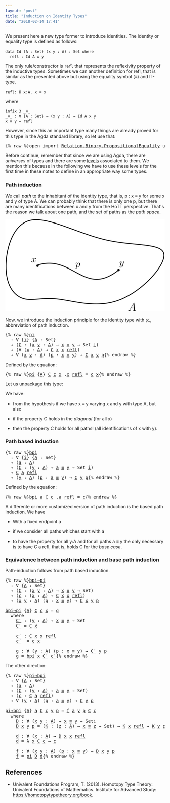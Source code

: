 ```yaml
---
layout: "post"
title: "Induction on Identity Types"
date: "2018-02-14 17:41"
---
```


We present here a new type former to introduce identities.
The identity or equality type is defined as follows:

```
data Id (A : Set) (x y : A) : Set where
  refl : Id A x y
```

The only rule/constructor is `refl` that represents the reflexivity property of
the inductive types. Sometimes we can another definition for refl, that is
similar as the presented above but using the equality symbol (_≡_) and Π-type.

```
refl: Π x:A. x ≡ x
```

where

```
infix 3 _≡_
_≡_ : ∀ {A : Set} → (x y : A) → Id A x y
x ≡ y = refl
```

However, since this an important type many things are already proved for this type
in the Agda standard library, so let use that:

<pre class="Agda">{% raw %}<a id="756" class="Keyword">open</a> <a id="761" class="Keyword">import</a> <a id="768" href="https://agda.github.io/agda-stdlib/Relation.Binary.PropositionalEquality.html" class="Module">Relation.Binary.PropositionalEquality</a> <a id="806" class="Keyword">using</a> <a id="812" class="Symbol">(</a><a id="813" href="https://agda.github.io/agda-stdlib/Agda.Builtin.Equality.html#_%E2%89%A1_.refl" class="InductiveConstructor">refl</a><a id="817" class="Symbol">;</a> <a id="819" href="https://agda.github.io/agda-stdlib/Agda.Builtin.Equality.html#_%E2%89%A1_" class="Datatype Operator">_≡_</a><a id="822" class="Symbol">)</a>{% endraw %}</pre>

Before continue, remember that since we are using Agda, there are *universes* of types and
there are some [levels](https://pigworker.wordpress.com/2015/01/09/universe-hierarchies/) associated to them.
We mention this because in the following we have to use these levels for the first time
in these notes to define in an appropriate way some types.

### Path induction

We call *path* to the inhabitant of the identity type, that is,
p : x ≡ y for some x and y of type A. We can probably think that
there is only one p, but there are many identifications between x and y
from the HoTT perspective. That's the reason we talk about one path, and the set of paths
as the *path space*.

![path](/assets/images/path.png)

Now, we introduce the induction principle for the identity type with `pi`,
abbreviation of path induction.

<pre class="Agda">{% raw %}<a id="pi" href="{% endraw %}{% link _posts/2018-02-14-induction-on-identity-types.md %}{% raw %}#pi" class="Function">pi</a>
  <a id="1678" class="Symbol">:</a> <a id="1680" class="Symbol">∀</a> <a id="1682" class="Symbol">{</a><a id="1683" href="{% endraw %}{% link _posts/2018-02-14-induction-on-identity-types.md %}{% raw %}#1683" class="Bound">i</a><a id="1684" class="Symbol">}</a> <a id="1686" class="Symbol">{</a><a id="1687" href="{% endraw %}{% link _posts/2018-02-14-induction-on-identity-types.md %}{% raw %}#1687" class="Bound">A</a> <a id="1689" class="Symbol">:</a> <a id="1691" class="PrimitiveType">Set</a><a id="1694" class="Symbol">}</a>
  <a id="1698" class="Symbol">→</a> <a id="1700" class="Symbol">(</a><a id="1701" href="{% endraw %}{% link _posts/2018-02-14-induction-on-identity-types.md %}{% raw %}#1701" class="Bound">C</a> <a id="1703" class="Symbol">:</a> <a id="1705" class="Symbol">(</a><a id="1706" href="{% endraw %}{% link _posts/2018-02-14-induction-on-identity-types.md %}{% raw %}#1706" class="Bound">x</a> <a id="1708" href="{% endraw %}{% link _posts/2018-02-14-induction-on-identity-types.md %}{% raw %}#1708" class="Bound">y</a> <a id="1710" class="Symbol">:</a> <a id="1712" href="{% endraw %}{% link _posts/2018-02-14-induction-on-identity-types.md %}{% raw %}#1687" class="Bound">A</a><a id="1713" class="Symbol">)</a> <a id="1715" class="Symbol">→</a> <a id="1717" href="{% endraw %}{% link _posts/2018-02-14-induction-on-identity-types.md %}{% raw %}#1706" class="Bound">x</a> <a id="1719" href="https://agda.github.io/agda-stdlib/Agda.Builtin.Equality.html#_%E2%89%A1_" class="Datatype Operator">≡</a> <a id="1721" href="{% endraw %}{% link _posts/2018-02-14-induction-on-identity-types.md %}{% raw %}#1708" class="Bound">y</a> <a id="1723" class="Symbol">→</a> <a id="1725" class="PrimitiveType">Set</a> <a id="1729" href="{% endraw %}{% link _posts/2018-02-14-induction-on-identity-types.md %}{% raw %}#1683" class="Bound">i</a><a id="1730" class="Symbol">)</a>
  <a id="1734" class="Symbol">→</a> <a id="1736" class="Symbol">(∀</a> <a id="1739" class="Symbol">(</a><a id="1740" href="{% endraw %}{% link _posts/2018-02-14-induction-on-identity-types.md %}{% raw %}#1740" class="Bound">x</a> <a id="1742" class="Symbol">:</a> <a id="1744" href="{% endraw %}{% link _posts/2018-02-14-induction-on-identity-types.md %}{% raw %}#1687" class="Bound">A</a><a id="1745" class="Symbol">)</a> <a id="1747" class="Symbol">→</a> <a id="1749" href="{% endraw %}{% link _posts/2018-02-14-induction-on-identity-types.md %}{% raw %}#1701" class="Bound">C</a> <a id="1751" href="{% endraw %}{% link _posts/2018-02-14-induction-on-identity-types.md %}{% raw %}#1740" class="Bound">x</a> <a id="1753" href="{% endraw %}{% link _posts/2018-02-14-induction-on-identity-types.md %}{% raw %}#1740" class="Bound">x</a> <a id="1755" href="https://agda.github.io/agda-stdlib/Agda.Builtin.Equality.html#_%E2%89%A1_.refl" class="InductiveConstructor">refl</a><a id="1759" class="Symbol">)</a>
  <a id="1763" class="Symbol">→</a> <a id="1765" class="Symbol">∀</a> <a id="1767" class="Symbol">(</a><a id="1768" href="{% endraw %}{% link _posts/2018-02-14-induction-on-identity-types.md %}{% raw %}#1768" class="Bound">x</a> <a id="1770" href="{% endraw %}{% link _posts/2018-02-14-induction-on-identity-types.md %}{% raw %}#1770" class="Bound">y</a> <a id="1772" class="Symbol">:</a> <a id="1774" href="{% endraw %}{% link _posts/2018-02-14-induction-on-identity-types.md %}{% raw %}#1687" class="Bound">A</a><a id="1775" class="Symbol">)</a> <a id="1777" class="Symbol">(</a><a id="1778" href="{% endraw %}{% link _posts/2018-02-14-induction-on-identity-types.md %}{% raw %}#1778" class="Bound">p</a> <a id="1780" class="Symbol">:</a> <a id="1782" href="{% endraw %}{% link _posts/2018-02-14-induction-on-identity-types.md %}{% raw %}#1768" class="Bound">x</a> <a id="1784" href="https://agda.github.io/agda-stdlib/Agda.Builtin.Equality.html#_%E2%89%A1_" class="Datatype Operator">≡</a> <a id="1786" href="{% endraw %}{% link _posts/2018-02-14-induction-on-identity-types.md %}{% raw %}#1770" class="Bound">y</a><a id="1787" class="Symbol">)</a> <a id="1789" class="Symbol">→</a> <a id="1791" href="{% endraw %}{% link _posts/2018-02-14-induction-on-identity-types.md %}{% raw %}#1701" class="Bound">C</a> <a id="1793" href="{% endraw %}{% link _posts/2018-02-14-induction-on-identity-types.md %}{% raw %}#1768" class="Bound">x</a> <a id="1795" href="{% endraw %}{% link _posts/2018-02-14-induction-on-identity-types.md %}{% raw %}#1770" class="Bound">y</a> <a id="1797" href="{% endraw %}{% link _posts/2018-02-14-induction-on-identity-types.md %}{% raw %}#1778" class="Bound">p</a>{% endraw %}</pre>

Defined by the equation:
<pre class="Agda">{% raw %}<a id="1849" href="{% endraw %}{% link _posts/2018-02-14-induction-on-identity-types.md %}{% raw %}#pi" class="Function">pi</a> <a id="1852" class="Symbol">{</a><a id="1853" href="{% endraw %}{% link _posts/2018-02-14-induction-on-identity-types.md %}{% raw %}#1853" class="Bound">A</a><a id="1854" class="Symbol">}</a> <a id="1856" href="{% endraw %}{% link _posts/2018-02-14-induction-on-identity-types.md %}{% raw %}#1856" class="Bound">C</a> <a id="1858" href="{% endraw %}{% link _posts/2018-02-14-induction-on-identity-types.md %}{% raw %}#1858" class="Bound">c</a> <a id="1860" href="{% endraw %}{% link _posts/2018-02-14-induction-on-identity-types.md %}{% raw %}#1860" class="Bound">x</a> <a id="1862" class="DottedPattern Symbol">.</a><a id="1863" href="{% endraw %}{% link _posts/2018-02-14-induction-on-identity-types.md %}{% raw %}#1860" class="DottedPattern Bound">x</a> <a id="1865" href="https://agda.github.io/agda-stdlib/Agda.Builtin.Equality.html#_%E2%89%A1_.refl" class="InductiveConstructor">refl</a> <a id="1870" class="Symbol">=</a> <a id="1872" href="{% endraw %}{% link _posts/2018-02-14-induction-on-identity-types.md %}{% raw %}#1858" class="Bound">c</a> <a id="1874" href="{% endraw %}{% link _posts/2018-02-14-induction-on-identity-types.md %}{% raw %}#1860" class="Bound">x</a>{% endraw %}</pre>

Let us unpackage this type:

We have:

+ from the hypothesis if we have x ≡ y varying x and y with type A, but also

+ if the property C holds in the *diagonal* (for all x)

+ then the property C holds for all paths! (all identifications of x with y).

### Path based induction

<pre class="Agda">{% raw %}<a id="bpi" href="{% endraw %}{% link _posts/2018-02-14-induction-on-identity-types.md %}{% raw %}#bpi" class="Function">bpi</a>
  <a id="2186" class="Symbol">:</a> <a id="2188" class="Symbol">∀</a> <a id="2190" class="Symbol">{</a><a id="2191" href="{% endraw %}{% link _posts/2018-02-14-induction-on-identity-types.md %}{% raw %}#2191" class="Bound">i</a><a id="2192" class="Symbol">}</a> <a id="2194" class="Symbol">{</a><a id="2195" href="{% endraw %}{% link _posts/2018-02-14-induction-on-identity-types.md %}{% raw %}#2195" class="Bound">A</a> <a id="2197" class="Symbol">:</a> <a id="2199" class="PrimitiveType">Set</a><a id="2202" class="Symbol">}</a>
  <a id="2206" class="Symbol">→</a> <a id="2208" class="Symbol">(</a><a id="2209" href="{% endraw %}{% link _posts/2018-02-14-induction-on-identity-types.md %}{% raw %}#2209" class="Bound">a</a> <a id="2211" class="Symbol">:</a> <a id="2213" href="{% endraw %}{% link _posts/2018-02-14-induction-on-identity-types.md %}{% raw %}#2195" class="Bound">A</a><a id="2214" class="Symbol">)</a>
  <a id="2218" class="Symbol">→</a> <a id="2220" class="Symbol">(</a><a id="2221" href="{% endraw %}{% link _posts/2018-02-14-induction-on-identity-types.md %}{% raw %}#2221" class="Bound">C</a> <a id="2223" class="Symbol">:</a> <a id="2225" class="Symbol">(</a><a id="2226" href="{% endraw %}{% link _posts/2018-02-14-induction-on-identity-types.md %}{% raw %}#2226" class="Bound">y</a> <a id="2228" class="Symbol">:</a> <a id="2230" href="{% endraw %}{% link _posts/2018-02-14-induction-on-identity-types.md %}{% raw %}#2195" class="Bound">A</a><a id="2231" class="Symbol">)</a> <a id="2233" class="Symbol">→</a> <a id="2235" href="{% endraw %}{% link _posts/2018-02-14-induction-on-identity-types.md %}{% raw %}#2209" class="Bound">a</a> <a id="2237" href="https://agda.github.io/agda-stdlib/Agda.Builtin.Equality.html#_%E2%89%A1_" class="Datatype Operator">≡</a> <a id="2239" href="{% endraw %}{% link _posts/2018-02-14-induction-on-identity-types.md %}{% raw %}#2226" class="Bound">y</a> <a id="2241" class="Symbol">→</a> <a id="2243" class="PrimitiveType">Set</a> <a id="2247" href="{% endraw %}{% link _posts/2018-02-14-induction-on-identity-types.md %}{% raw %}#2191" class="Bound">i</a><a id="2248" class="Symbol">)</a>
  <a id="2252" class="Symbol">→</a> <a id="2254" href="{% endraw %}{% link _posts/2018-02-14-induction-on-identity-types.md %}{% raw %}#2221" class="Bound">C</a> <a id="2256" href="{% endraw %}{% link _posts/2018-02-14-induction-on-identity-types.md %}{% raw %}#2209" class="Bound">a</a> <a id="2258" href="https://agda.github.io/agda-stdlib/Agda.Builtin.Equality.html#_%E2%89%A1_.refl" class="InductiveConstructor">refl</a>
  <a id="2265" class="Symbol">→</a> <a id="2267" class="Symbol">(</a><a id="2268" href="{% endraw %}{% link _posts/2018-02-14-induction-on-identity-types.md %}{% raw %}#2268" class="Bound">y</a> <a id="2270" class="Symbol">:</a> <a id="2272" href="{% endraw %}{% link _posts/2018-02-14-induction-on-identity-types.md %}{% raw %}#2195" class="Bound">A</a><a id="2273" class="Symbol">)</a> <a id="2275" class="Symbol">(</a><a id="2276" href="{% endraw %}{% link _posts/2018-02-14-induction-on-identity-types.md %}{% raw %}#2276" class="Bound">p</a> <a id="2278" class="Symbol">:</a> <a id="2280" href="{% endraw %}{% link _posts/2018-02-14-induction-on-identity-types.md %}{% raw %}#2209" class="Bound">a</a> <a id="2282" href="https://agda.github.io/agda-stdlib/Agda.Builtin.Equality.html#_%E2%89%A1_" class="Datatype Operator">≡</a> <a id="2284" href="{% endraw %}{% link _posts/2018-02-14-induction-on-identity-types.md %}{% raw %}#2268" class="Bound">y</a><a id="2285" class="Symbol">)</a> <a id="2287" class="Symbol">→</a> <a id="2289" href="{% endraw %}{% link _posts/2018-02-14-induction-on-identity-types.md %}{% raw %}#2221" class="Bound">C</a> <a id="2291" href="{% endraw %}{% link _posts/2018-02-14-induction-on-identity-types.md %}{% raw %}#2268" class="Bound">y</a> <a id="2293" href="{% endraw %}{% link _posts/2018-02-14-induction-on-identity-types.md %}{% raw %}#2276" class="Bound">p</a>{% endraw %}</pre>
Defined by the equation:
<pre class="Agda">{% raw %}<a id="2344" href="{% endraw %}{% link _posts/2018-02-14-induction-on-identity-types.md %}{% raw %}#bpi" class="Function">bpi</a> <a id="2348" href="{% endraw %}{% link _posts/2018-02-14-induction-on-identity-types.md %}{% raw %}#2348" class="Bound">a</a> <a id="2350" href="{% endraw %}{% link _posts/2018-02-14-induction-on-identity-types.md %}{% raw %}#2350" class="Bound">C</a> <a id="2352" href="{% endraw %}{% link _posts/2018-02-14-induction-on-identity-types.md %}{% raw %}#2352" class="Bound">c</a> <a id="2354" class="DottedPattern Symbol">.</a><a id="2355" href="{% endraw %}{% link _posts/2018-02-14-induction-on-identity-types.md %}{% raw %}#2348" class="DottedPattern Bound">a</a> <a id="2357" href="https://agda.github.io/agda-stdlib/Agda.Builtin.Equality.html#_%E2%89%A1_.refl" class="InductiveConstructor">refl</a> <a id="2362" class="Symbol">=</a> <a id="2364" href="{% endraw %}{% link _posts/2018-02-14-induction-on-identity-types.md %}{% raw %}#2352" class="Bound">c</a>{% endraw %}</pre>

A differente or more customized version of path induction is the based
path induction. We have

+ With a fixed endpoint a

+ if we consider all paths whiches start with a

+ to have the property for all y:A and for all paths a ≡ y the only
necessary is to have C a refl, that is, holds C for the *base case*.


### Equivalence between path induction and base path induction

Path-induction follows from path based induction.

<pre class="Agda">{% raw %}<a id="bpi⇒pi" href="{% endraw %}{% link _posts/2018-02-14-induction-on-identity-types.md %}{% raw %}#bpi%E2%87%92pi" class="Function">bpi⇒pi</a>
  <a id="2826" class="Symbol">:</a> <a id="2828" class="Symbol">∀</a> <a id="2830" class="Symbol">{</a><a id="2831" href="{% endraw %}{% link _posts/2018-02-14-induction-on-identity-types.md %}{% raw %}#2831" class="Bound">A</a> <a id="2833" class="Symbol">:</a> <a id="2835" class="PrimitiveType">Set</a><a id="2838" class="Symbol">}</a>
  <a id="2842" class="Symbol">→</a> <a id="2844" class="Symbol">(</a><a id="2845" href="{% endraw %}{% link _posts/2018-02-14-induction-on-identity-types.md %}{% raw %}#2845" class="Bound">C</a> <a id="2847" class="Symbol">:</a> <a id="2849" class="Symbol">(</a><a id="2850" href="{% endraw %}{% link _posts/2018-02-14-induction-on-identity-types.md %}{% raw %}#2850" class="Bound">x</a> <a id="2852" href="{% endraw %}{% link _posts/2018-02-14-induction-on-identity-types.md %}{% raw %}#2852" class="Bound">y</a> <a id="2854" class="Symbol">:</a> <a id="2856" href="{% endraw %}{% link _posts/2018-02-14-induction-on-identity-types.md %}{% raw %}#2831" class="Bound">A</a><a id="2857" class="Symbol">)</a> <a id="2859" class="Symbol">→</a> <a id="2861" href="{% endraw %}{% link _posts/2018-02-14-induction-on-identity-types.md %}{% raw %}#2850" class="Bound">x</a> <a id="2863" href="https://agda.github.io/agda-stdlib/Agda.Builtin.Equality.html#_%E2%89%A1_" class="Datatype Operator">≡</a> <a id="2865" href="{% endraw %}{% link _posts/2018-02-14-induction-on-identity-types.md %}{% raw %}#2852" class="Bound">y</a> <a id="2867" class="Symbol">→</a> <a id="2869" class="PrimitiveType">Set</a><a id="2872" class="Symbol">)</a>
  <a id="2876" class="Symbol">→</a> <a id="2878" class="Symbol">(</a><a id="2879" href="{% endraw %}{% link _posts/2018-02-14-induction-on-identity-types.md %}{% raw %}#2879" class="Bound">c</a> <a id="2881" class="Symbol">:</a> <a id="2883" class="Symbol">(</a><a id="2884" href="{% endraw %}{% link _posts/2018-02-14-induction-on-identity-types.md %}{% raw %}#2884" class="Bound">x</a> <a id="2886" class="Symbol">:</a> <a id="2888" href="{% endraw %}{% link _posts/2018-02-14-induction-on-identity-types.md %}{% raw %}#2831" class="Bound">A</a><a id="2889" class="Symbol">)</a> <a id="2891" class="Symbol">→</a> <a id="2893" href="{% endraw %}{% link _posts/2018-02-14-induction-on-identity-types.md %}{% raw %}#2845" class="Bound">C</a> <a id="2895" href="{% endraw %}{% link _posts/2018-02-14-induction-on-identity-types.md %}{% raw %}#2884" class="Bound">x</a> <a id="2897" href="{% endraw %}{% link _posts/2018-02-14-induction-on-identity-types.md %}{% raw %}#2884" class="Bound">x</a> <a id="2899" href="https://agda.github.io/agda-stdlib/Agda.Builtin.Equality.html#_%E2%89%A1_.refl" class="InductiveConstructor">refl</a><a id="2903" class="Symbol">)</a>
  <a id="2907" class="Symbol">→</a> <a id="2909" class="Symbol">(</a><a id="2910" href="{% endraw %}{% link _posts/2018-02-14-induction-on-identity-types.md %}{% raw %}#2910" class="Bound">x</a> <a id="2912" href="{% endraw %}{% link _posts/2018-02-14-induction-on-identity-types.md %}{% raw %}#2912" class="Bound">y</a> <a id="2914" class="Symbol">:</a> <a id="2916" href="{% endraw %}{% link _posts/2018-02-14-induction-on-identity-types.md %}{% raw %}#2831" class="Bound">A</a><a id="2917" class="Symbol">)</a> <a id="2919" class="Symbol">(</a><a id="2920" href="{% endraw %}{% link _posts/2018-02-14-induction-on-identity-types.md %}{% raw %}#2920" class="Bound">p</a> <a id="2922" class="Symbol">:</a> <a id="2924" href="{% endraw %}{% link _posts/2018-02-14-induction-on-identity-types.md %}{% raw %}#2910" class="Bound">x</a> <a id="2926" href="https://agda.github.io/agda-stdlib/Agda.Builtin.Equality.html#_%E2%89%A1_" class="Datatype Operator">≡</a> <a id="2928" href="{% endraw %}{% link _posts/2018-02-14-induction-on-identity-types.md %}{% raw %}#2912" class="Bound">y</a><a id="2929" class="Symbol">)</a> <a id="2931" class="Symbol">→</a> <a id="2933" href="{% endraw %}{% link _posts/2018-02-14-induction-on-identity-types.md %}{% raw %}#2845" class="Bound">C</a> <a id="2935" href="{% endraw %}{% link _posts/2018-02-14-induction-on-identity-types.md %}{% raw %}#2910" class="Bound">x</a> <a id="2937" href="{% endraw %}{% link _posts/2018-02-14-induction-on-identity-types.md %}{% raw %}#2912" class="Bound">y</a> <a id="2939" href="{% endraw %}{% link _posts/2018-02-14-induction-on-identity-types.md %}{% raw %}#2920" class="Bound">p</a>

<a id="2942" href="{% endraw %}{% link _posts/2018-02-14-induction-on-identity-types.md %}{% raw %}#bpi%E2%87%92pi" class="Function">bpi⇒pi</a> <a id="2949" class="Symbol">{</a><a id="2950" href="{% endraw %}{% link _posts/2018-02-14-induction-on-identity-types.md %}{% raw %}#2950" class="Bound">A</a><a id="2951" class="Symbol">}</a> <a id="2953" href="{% endraw %}{% link _posts/2018-02-14-induction-on-identity-types.md %}{% raw %}#2953" class="Bound">C</a> <a id="2955" href="{% endraw %}{% link _posts/2018-02-14-induction-on-identity-types.md %}{% raw %}#2955" class="Bound">c</a> <a id="2957" href="{% endraw %}{% link _posts/2018-02-14-induction-on-identity-types.md %}{% raw %}#2957" class="Bound">x</a> <a id="2959" class="Symbol">=</a> <a id="2961" href="{% endraw %}{% link _posts/2018-02-14-induction-on-identity-types.md %}{% raw %}#3055" class="Function">g</a>
  <a id="2965" class="Keyword">where</a>
    <a id="2975" href="{% endraw %}{% link _posts/2018-02-14-induction-on-identity-types.md %}{% raw %}#2975" class="Function">C′</a> <a id="2978" class="Symbol">:</a> <a id="2980" class="Symbol">(</a><a id="2981" href="{% endraw %}{% link _posts/2018-02-14-induction-on-identity-types.md %}{% raw %}#2981" class="Bound">y</a> <a id="2983" class="Symbol">:</a> <a id="2985" href="{% endraw %}{% link _posts/2018-02-14-induction-on-identity-types.md %}{% raw %}#2950" class="Bound">A</a><a id="2986" class="Symbol">)</a> <a id="2988" class="Symbol">→</a> <a id="2990" href="{% endraw %}{% link _posts/2018-02-14-induction-on-identity-types.md %}{% raw %}#2957" class="Bound">x</a> <a id="2992" href="https://agda.github.io/agda-stdlib/Agda.Builtin.Equality.html#_%E2%89%A1_" class="Datatype Operator">≡</a> <a id="2994" href="{% endraw %}{% link _posts/2018-02-14-induction-on-identity-types.md %}{% raw %}#2981" class="Bound">y</a> <a id="2996" class="Symbol">→</a> <a id="2998" class="PrimitiveType">Set</a>
    <a id="3006" href="{% endraw %}{% link _posts/2018-02-14-induction-on-identity-types.md %}{% raw %}#2975" class="Function">C′</a> <a id="3009" class="Symbol">=</a> <a id="3011" href="{% endraw %}{% link _posts/2018-02-14-induction-on-identity-types.md %}{% raw %}#2953" class="Bound">C</a> <a id="3013" href="{% endraw %}{% link _posts/2018-02-14-induction-on-identity-types.md %}{% raw %}#2957" class="Bound">x</a>

    <a id="3020" href="{% endraw %}{% link _posts/2018-02-14-induction-on-identity-types.md %}{% raw %}#3020" class="Function">c′</a> <a id="3023" class="Symbol">:</a> <a id="3025" href="{% endraw %}{% link _posts/2018-02-14-induction-on-identity-types.md %}{% raw %}#2953" class="Bound">C</a> <a id="3027" href="{% endraw %}{% link _posts/2018-02-14-induction-on-identity-types.md %}{% raw %}#2957" class="Bound">x</a> <a id="3029" href="{% endraw %}{% link _posts/2018-02-14-induction-on-identity-types.md %}{% raw %}#2957" class="Bound">x</a> <a id="3031" href="https://agda.github.io/agda-stdlib/Agda.Builtin.Equality.html#_%E2%89%A1_.refl" class="InductiveConstructor">refl</a>
    <a id="3040" href="{% endraw %}{% link _posts/2018-02-14-induction-on-identity-types.md %}{% raw %}#3020" class="Function">c′</a>  <a id="3044" class="Symbol">=</a> <a id="3046" href="{% endraw %}{% link _posts/2018-02-14-induction-on-identity-types.md %}{% raw %}#2955" class="Bound">c</a> <a id="3048" href="{% endraw %}{% link _posts/2018-02-14-induction-on-identity-types.md %}{% raw %}#2957" class="Bound">x</a>

    <a id="3055" href="{% endraw %}{% link _posts/2018-02-14-induction-on-identity-types.md %}{% raw %}#3055" class="Function">g</a> <a id="3057" class="Symbol">:</a> <a id="3059" class="Symbol">∀</a> <a id="3061" class="Symbol">(</a><a id="3062" href="{% endraw %}{% link _posts/2018-02-14-induction-on-identity-types.md %}{% raw %}#3062" class="Bound">y</a> <a id="3064" class="Symbol">:</a> <a id="3066" href="{% endraw %}{% link _posts/2018-02-14-induction-on-identity-types.md %}{% raw %}#2950" class="Bound">A</a><a id="3067" class="Symbol">)</a> <a id="3069" class="Symbol">(</a><a id="3070" href="{% endraw %}{% link _posts/2018-02-14-induction-on-identity-types.md %}{% raw %}#3070" class="Bound">p</a> <a id="3072" class="Symbol">:</a> <a id="3074" href="{% endraw %}{% link _posts/2018-02-14-induction-on-identity-types.md %}{% raw %}#2957" class="Bound">x</a> <a id="3076" href="https://agda.github.io/agda-stdlib/Agda.Builtin.Equality.html#_%E2%89%A1_" class="Datatype Operator">≡</a> <a id="3078" href="{% endraw %}{% link _posts/2018-02-14-induction-on-identity-types.md %}{% raw %}#3062" class="Bound">y</a><a id="3079" class="Symbol">)</a> <a id="3081" class="Symbol">→</a> <a id="3083" href="{% endraw %}{% link _posts/2018-02-14-induction-on-identity-types.md %}{% raw %}#2975" class="Function">C′</a> <a id="3086" href="{% endraw %}{% link _posts/2018-02-14-induction-on-identity-types.md %}{% raw %}#3062" class="Bound">y</a> <a id="3088" href="{% endraw %}{% link _posts/2018-02-14-induction-on-identity-types.md %}{% raw %}#3070" class="Bound">p</a>
    <a id="3094" href="{% endraw %}{% link _posts/2018-02-14-induction-on-identity-types.md %}{% raw %}#3055" class="Function">g</a> <a id="3096" class="Symbol">=</a> <a id="3098" href="{% endraw %}{% link _posts/2018-02-14-induction-on-identity-types.md %}{% raw %}#bpi" class="Function">bpi</a> <a id="3102" href="{% endraw %}{% link _posts/2018-02-14-induction-on-identity-types.md %}{% raw %}#2957" class="Bound">x</a> <a id="3104" href="{% endraw %}{% link _posts/2018-02-14-induction-on-identity-types.md %}{% raw %}#2975" class="Function">C′</a> <a id="3107" href="{% endraw %}{% link _posts/2018-02-14-induction-on-identity-types.md %}{% raw %}#3020" class="Function">c′</a>{% endraw %}</pre>

The other direction:

<pre class="Agda">{% raw %}<a id="pi⇒bpi" href="{% endraw %}{% link _posts/2018-02-14-induction-on-identity-types.md %}{% raw %}#pi%E2%87%92bpi" class="Function">pi⇒bpi</a>
  <a id="3166" class="Symbol">:</a> <a id="3168" class="Symbol">∀</a> <a id="3170" class="Symbol">{</a><a id="3171" href="{% endraw %}{% link _posts/2018-02-14-induction-on-identity-types.md %}{% raw %}#3171" class="Bound">A</a> <a id="3173" class="Symbol">:</a> <a id="3175" class="PrimitiveType">Set</a><a id="3178" class="Symbol">}</a>
  <a id="3182" class="Symbol">→</a> <a id="3184" class="Symbol">(</a><a id="3185" href="{% endraw %}{% link _posts/2018-02-14-induction-on-identity-types.md %}{% raw %}#3185" class="Bound">a</a> <a id="3187" class="Symbol">:</a> <a id="3189" href="{% endraw %}{% link _posts/2018-02-14-induction-on-identity-types.md %}{% raw %}#3171" class="Bound">A</a><a id="3190" class="Symbol">)</a>
  <a id="3194" class="Symbol">→</a> <a id="3196" class="Symbol">(</a><a id="3197" href="{% endraw %}{% link _posts/2018-02-14-induction-on-identity-types.md %}{% raw %}#3197" class="Bound">C</a> <a id="3199" class="Symbol">:</a> <a id="3201" class="Symbol">(</a><a id="3202" href="{% endraw %}{% link _posts/2018-02-14-induction-on-identity-types.md %}{% raw %}#3202" class="Bound">y</a> <a id="3204" class="Symbol">:</a> <a id="3206" href="{% endraw %}{% link _posts/2018-02-14-induction-on-identity-types.md %}{% raw %}#3171" class="Bound">A</a><a id="3207" class="Symbol">)</a> <a id="3209" class="Symbol">→</a> <a id="3211" href="{% endraw %}{% link _posts/2018-02-14-induction-on-identity-types.md %}{% raw %}#3185" class="Bound">a</a> <a id="3213" href="https://agda.github.io/agda-stdlib/Agda.Builtin.Equality.html#_%E2%89%A1_" class="Datatype Operator">≡</a> <a id="3215" href="{% endraw %}{% link _posts/2018-02-14-induction-on-identity-types.md %}{% raw %}#3202" class="Bound">y</a> <a id="3217" class="Symbol">→</a> <a id="3219" class="PrimitiveType">Set</a><a id="3222" class="Symbol">)</a>
  <a id="3226" class="Symbol">→</a> <a id="3228" class="Symbol">(</a><a id="3229" href="{% endraw %}{% link _posts/2018-02-14-induction-on-identity-types.md %}{% raw %}#3229" class="Bound">c</a> <a id="3231" class="Symbol">:</a> <a id="3233" href="{% endraw %}{% link _posts/2018-02-14-induction-on-identity-types.md %}{% raw %}#3197" class="Bound">C</a> <a id="3235" href="{% endraw %}{% link _posts/2018-02-14-induction-on-identity-types.md %}{% raw %}#3185" class="Bound">a</a> <a id="3237" href="https://agda.github.io/agda-stdlib/Agda.Builtin.Equality.html#_%E2%89%A1_.refl" class="InductiveConstructor">refl</a><a id="3241" class="Symbol">)</a>
  <a id="3245" class="Symbol">→</a> <a id="3247" class="Symbol">∀</a> <a id="3249" class="Symbol">(</a><a id="3250" href="{% endraw %}{% link _posts/2018-02-14-induction-on-identity-types.md %}{% raw %}#3250" class="Bound">y</a> <a id="3252" class="Symbol">:</a> <a id="3254" href="{% endraw %}{% link _posts/2018-02-14-induction-on-identity-types.md %}{% raw %}#3171" class="Bound">A</a><a id="3255" class="Symbol">)</a> <a id="3257" class="Symbol">(</a><a id="3258" href="{% endraw %}{% link _posts/2018-02-14-induction-on-identity-types.md %}{% raw %}#3258" class="Bound">p</a> <a id="3260" class="Symbol">:</a> <a id="3262" href="{% endraw %}{% link _posts/2018-02-14-induction-on-identity-types.md %}{% raw %}#3185" class="Bound">a</a> <a id="3264" href="https://agda.github.io/agda-stdlib/Agda.Builtin.Equality.html#_%E2%89%A1_" class="Datatype Operator">≡</a> <a id="3266" href="{% endraw %}{% link _posts/2018-02-14-induction-on-identity-types.md %}{% raw %}#3250" class="Bound">y</a><a id="3267" class="Symbol">)</a> <a id="3269" class="Symbol">→</a> <a id="3271" href="{% endraw %}{% link _posts/2018-02-14-induction-on-identity-types.md %}{% raw %}#3197" class="Bound">C</a> <a id="3273" href="{% endraw %}{% link _posts/2018-02-14-induction-on-identity-types.md %}{% raw %}#3250" class="Bound">y</a> <a id="3275" href="{% endraw %}{% link _posts/2018-02-14-induction-on-identity-types.md %}{% raw %}#3258" class="Bound">p</a>

<a id="3278" href="{% endraw %}{% link _posts/2018-02-14-induction-on-identity-types.md %}{% raw %}#pi%E2%87%92bpi" class="Function">pi⇒bpi</a> <a id="3285" class="Symbol">{</a><a id="3286" href="{% endraw %}{% link _posts/2018-02-14-induction-on-identity-types.md %}{% raw %}#3286" class="Bound">A</a><a id="3287" class="Symbol">}</a> <a id="3289" href="{% endraw %}{% link _posts/2018-02-14-induction-on-identity-types.md %}{% raw %}#3289" class="Bound">a</a> <a id="3291" href="{% endraw %}{% link _posts/2018-02-14-induction-on-identity-types.md %}{% raw %}#3291" class="Bound">C</a> <a id="3293" href="{% endraw %}{% link _posts/2018-02-14-induction-on-identity-types.md %}{% raw %}#3293" class="Bound">c</a> <a id="3295" href="{% endraw %}{% link _posts/2018-02-14-induction-on-identity-types.md %}{% raw %}#3295" class="Bound">y</a> <a id="3297" href="{% endraw %}{% link _posts/2018-02-14-induction-on-identity-types.md %}{% raw %}#3297" class="Bound">p</a> <a id="3299" class="Symbol">=</a> <a id="3301" href="{% endraw %}{% link _posts/2018-02-14-induction-on-identity-types.md %}{% raw %}#3474" class="Function">f</a> <a id="3303" href="{% endraw %}{% link _posts/2018-02-14-induction-on-identity-types.md %}{% raw %}#3289" class="Bound">a</a> <a id="3305" href="{% endraw %}{% link _posts/2018-02-14-induction-on-identity-types.md %}{% raw %}#3295" class="Bound">y</a> <a id="3307" href="{% endraw %}{% link _posts/2018-02-14-induction-on-identity-types.md %}{% raw %}#3297" class="Bound">p</a> <a id="3309" href="{% endraw %}{% link _posts/2018-02-14-induction-on-identity-types.md %}{% raw %}#3291" class="Bound">C</a> <a id="3311" href="{% endraw %}{% link _posts/2018-02-14-induction-on-identity-types.md %}{% raw %}#3293" class="Bound">c</a>
  <a id="3315" class="Keyword">where</a>
    <a id="3325" href="{% endraw %}{% link _posts/2018-02-14-induction-on-identity-types.md %}{% raw %}#3325" class="Function">D</a> <a id="3327" class="Symbol">:</a> <a id="3329" class="Symbol">∀</a> <a id="3331" class="Symbol">(</a><a id="3332" href="{% endraw %}{% link _posts/2018-02-14-induction-on-identity-types.md %}{% raw %}#3332" class="Bound">x</a> <a id="3334" href="{% endraw %}{% link _posts/2018-02-14-induction-on-identity-types.md %}{% raw %}#3334" class="Bound">y</a> <a id="3336" class="Symbol">:</a> <a id="3338" href="{% endraw %}{% link _posts/2018-02-14-induction-on-identity-types.md %}{% raw %}#3286" class="Bound">A</a><a id="3339" class="Symbol">)</a> <a id="3341" class="Symbol">→</a> <a id="3343" href="{% endraw %}{% link _posts/2018-02-14-induction-on-identity-types.md %}{% raw %}#3332" class="Bound">x</a> <a id="3345" href="https://agda.github.io/agda-stdlib/Agda.Builtin.Equality.html#_%E2%89%A1_" class="Datatype Operator">≡</a> <a id="3347" href="{% endraw %}{% link _posts/2018-02-14-induction-on-identity-types.md %}{% raw %}#3334" class="Bound">y</a> <a id="3349" class="Symbol">→</a> <a id="3351" class="PrimitiveType">Set₁</a>
    <a id="3360" href="{% endraw %}{% link _posts/2018-02-14-induction-on-identity-types.md %}{% raw %}#3325" class="Function">D</a> <a id="3362" href="{% endraw %}{% link _posts/2018-02-14-induction-on-identity-types.md %}{% raw %}#3362" class="Bound">x</a> <a id="3364" href="{% endraw %}{% link _posts/2018-02-14-induction-on-identity-types.md %}{% raw %}#3364" class="Bound">y</a> <a id="3366" href="{% endraw %}{% link _posts/2018-02-14-induction-on-identity-types.md %}{% raw %}#3366" class="Bound">p</a> <a id="3368" class="Symbol">=</a> <a id="3370" class="Symbol">(</a><a id="3371" href="{% endraw %}{% link _posts/2018-02-14-induction-on-identity-types.md %}{% raw %}#3371" class="Bound">K</a> <a id="3373" class="Symbol">:</a> <a id="3375" class="Symbol">(</a><a id="3376" href="{% endraw %}{% link _posts/2018-02-14-induction-on-identity-types.md %}{% raw %}#3376" class="Bound">z</a> <a id="3378" class="Symbol">:</a> <a id="3380" href="{% endraw %}{% link _posts/2018-02-14-induction-on-identity-types.md %}{% raw %}#3286" class="Bound">A</a><a id="3381" class="Symbol">)</a> <a id="3383" class="Symbol">→</a> <a id="3385" href="{% endraw %}{% link _posts/2018-02-14-induction-on-identity-types.md %}{% raw %}#3362" class="Bound">x</a> <a id="3387" href="https://agda.github.io/agda-stdlib/Agda.Builtin.Equality.html#_%E2%89%A1_" class="Datatype Operator">≡</a> <a id="3389" href="{% endraw %}{% link _posts/2018-02-14-induction-on-identity-types.md %}{% raw %}#3376" class="Bound">z</a> <a id="3391" class="Symbol">→</a> <a id="3393" class="PrimitiveType">Set</a><a id="3396" class="Symbol">)</a> <a id="3398" class="Symbol">→</a> <a id="3400" href="{% endraw %}{% link _posts/2018-02-14-induction-on-identity-types.md %}{% raw %}#3371" class="Bound">K</a> <a id="3402" href="{% endraw %}{% link _posts/2018-02-14-induction-on-identity-types.md %}{% raw %}#3362" class="Bound">x</a> <a id="3404" href="https://agda.github.io/agda-stdlib/Agda.Builtin.Equality.html#_%E2%89%A1_.refl" class="InductiveConstructor">refl</a> <a id="3409" class="Symbol">→</a> <a id="3411" href="{% endraw %}{% link _posts/2018-02-14-induction-on-identity-types.md %}{% raw %}#3371" class="Bound">K</a> <a id="3413" href="{% endraw %}{% link _posts/2018-02-14-induction-on-identity-types.md %}{% raw %}#3364" class="Bound">y</a> <a id="3415" href="{% endraw %}{% link _posts/2018-02-14-induction-on-identity-types.md %}{% raw %}#3366" class="Bound">p</a>

    <a id="3422" href="{% endraw %}{% link _posts/2018-02-14-induction-on-identity-types.md %}{% raw %}#3422" class="Function">d</a> <a id="3424" class="Symbol">:</a> <a id="3426" class="Symbol">∀</a> <a id="3428" class="Symbol">(</a><a id="3429" href="{% endraw %}{% link _posts/2018-02-14-induction-on-identity-types.md %}{% raw %}#3429" class="Bound">x</a> <a id="3431" class="Symbol">:</a> <a id="3433" href="{% endraw %}{% link _posts/2018-02-14-induction-on-identity-types.md %}{% raw %}#3286" class="Bound">A</a><a id="3434" class="Symbol">)</a> <a id="3436" class="Symbol">→</a> <a id="3438" href="{% endraw %}{% link _posts/2018-02-14-induction-on-identity-types.md %}{% raw %}#3325" class="Function">D</a> <a id="3440" href="{% endraw %}{% link _posts/2018-02-14-induction-on-identity-types.md %}{% raw %}#3429" class="Bound">x</a> <a id="3442" href="{% endraw %}{% link _posts/2018-02-14-induction-on-identity-types.md %}{% raw %}#3429" class="Bound">x</a> <a id="3444" href="https://agda.github.io/agda-stdlib/Agda.Builtin.Equality.html#_%E2%89%A1_.refl" class="InductiveConstructor">refl</a>
    <a id="3453" href="{% endraw %}{% link _posts/2018-02-14-induction-on-identity-types.md %}{% raw %}#3422" class="Function">d</a> <a id="3455" class="Symbol">=</a> <a id="3457" class="Symbol">λ</a> <a id="3459" href="{% endraw %}{% link _posts/2018-02-14-induction-on-identity-types.md %}{% raw %}#3459" class="Bound">x</a> <a id="3461" href="{% endraw %}{% link _posts/2018-02-14-induction-on-identity-types.md %}{% raw %}#3461" class="Bound">C</a> <a id="3463" href="{% endraw %}{% link _posts/2018-02-14-induction-on-identity-types.md %}{% raw %}#3463" class="Bound">c</a> <a id="3465" class="Symbol">→</a> <a id="3467" href="{% endraw %}{% link _posts/2018-02-14-induction-on-identity-types.md %}{% raw %}#3463" class="Bound">c</a>

    <a id="3474" href="{% endraw %}{% link _posts/2018-02-14-induction-on-identity-types.md %}{% raw %}#3474" class="Function">f</a> <a id="3476" class="Symbol">:</a> <a id="3478" class="Symbol">∀</a> <a id="3480" class="Symbol">(</a><a id="3481" href="{% endraw %}{% link _posts/2018-02-14-induction-on-identity-types.md %}{% raw %}#3481" class="Bound">x</a> <a id="3483" href="{% endraw %}{% link _posts/2018-02-14-induction-on-identity-types.md %}{% raw %}#3483" class="Bound">y</a> <a id="3485" class="Symbol">:</a> <a id="3487" href="{% endraw %}{% link _posts/2018-02-14-induction-on-identity-types.md %}{% raw %}#3286" class="Bound">A</a><a id="3488" class="Symbol">)</a> <a id="3490" class="Symbol">(</a><a id="3491" href="{% endraw %}{% link _posts/2018-02-14-induction-on-identity-types.md %}{% raw %}#3491" class="Bound">p</a> <a id="3493" class="Symbol">:</a> <a id="3495" href="{% endraw %}{% link _posts/2018-02-14-induction-on-identity-types.md %}{% raw %}#3481" class="Bound">x</a> <a id="3497" href="https://agda.github.io/agda-stdlib/Agda.Builtin.Equality.html#_%E2%89%A1_" class="Datatype Operator">≡</a> <a id="3499" href="{% endraw %}{% link _posts/2018-02-14-induction-on-identity-types.md %}{% raw %}#3483" class="Bound">y</a><a id="3500" class="Symbol">)</a> <a id="3502" class="Symbol">→</a> <a id="3504" href="{% endraw %}{% link _posts/2018-02-14-induction-on-identity-types.md %}{% raw %}#3325" class="Function">D</a> <a id="3506" href="{% endraw %}{% link _posts/2018-02-14-induction-on-identity-types.md %}{% raw %}#3481" class="Bound">x</a> <a id="3508" href="{% endraw %}{% link _posts/2018-02-14-induction-on-identity-types.md %}{% raw %}#3483" class="Bound">y</a> <a id="3510" href="{% endraw %}{% link _posts/2018-02-14-induction-on-identity-types.md %}{% raw %}#3491" class="Bound">p</a>
    <a id="3516" href="{% endraw %}{% link _posts/2018-02-14-induction-on-identity-types.md %}{% raw %}#3474" class="Function">f</a> <a id="3518" class="Symbol">=</a> <a id="3520" href="{% endraw %}{% link _posts/2018-02-14-induction-on-identity-types.md %}{% raw %}#pi" class="Function">pi</a> <a id="3523" href="{% endraw %}{% link _posts/2018-02-14-induction-on-identity-types.md %}{% raw %}#3325" class="Function">D</a> <a id="3525" href="{% endraw %}{% link _posts/2018-02-14-induction-on-identity-types.md %}{% raw %}#3422" class="Function">d</a>{% endraw %}</pre>


## References

* Univalent Foundations Program, T. (2013). Homotopy Type Theory: Univalent
Foundations of Mathematics. Institute for Advanced Study:
https://homotopytypetheory.org/book.
